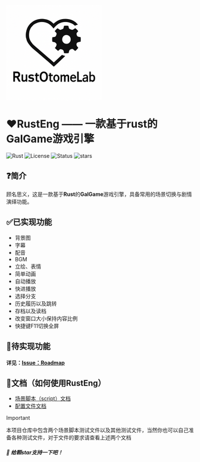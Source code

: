 <img src="logo/logo.png" alt="RustOtomeLab Logo" width="256">

# ❤️RustEng —— 一款基于rust的GalGame游戏引擎

![Rust](https://img.shields.io/badge/编程语言-Rust-orange)
![License](https://img.shields.io/badge/协议-待定-green)
![Status](https://img.shields.io/badge/状态-开发中-yellow)
![stars](https://img.shields.io/github/stars/RustOtomeLab/RustEng?style=flat&label=星标数)

## ❓简介

顾名思义，这是一款基于**Rust**的**GalGame**游戏引擎，具备常用的场景切换与剧情演绎功能。

## ✅已实现功能

* 背景图
* 字幕
* 配音
* BGM
* 立绘、表情
* 简单动画
* 自动播放
* 快进播放
* 选择分支
* 历史履历以及跳转
* 存档以及读档
* 改变窗口大小保持内容比例
* 快捷键F11切换全屏


## 🔳待实现功能
#### 详见：[Issue：Roadmap](https://github.com/RustOtomeLab/RustEng/issues/13)

## 📘文档（如何使用RustEng）

* [场景脚本（script）文档](docs/zh_CN/how_to_use_script.md)
* [配置文件文档](docs/zh_CN/how_to_use_config.md)

> [!IMPORTANT]
> 本项目仓库中包含两个场景脚本测试文件以及其他测试文件，当然你也可以自己准备各种测试文件，对于文件的要求请查看上述两个文档

#### *🌟 给颗star支持一下吧！*

